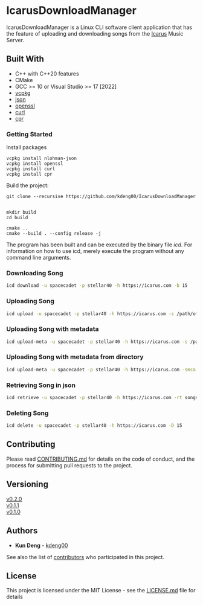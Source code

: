 # IcarusDownloadManager

IcarusDownloadManager is a Linux CLI software client application that has the feature of uploading and downloading songs from the [Icarus](https://github.com/kdeng00/Icarus) Music Server. 


## Built With

* C++ with C++20 features
* CMake
* GCC >= 10 or Visual Studio >= 17 [2022]
* [vcpkg](https://github.com/microsoft/vcpkg)
* [json](https://github.com/nlohmann/json)
* [openssl](https://github.com/openssl/openssl)
* [curl](https://github.com/curl/curl)
* [cpr](https://github.com/libcpr/cpr)


### Getting Started

Install packages

```
vcpkg install nlohman-json
vcpkg install openssl
vcpkg install curl
vcpkg install cpr
```

Build the project:

```
git clone --recursive https://github.com/kdeng00/IcarusDownloadManager


mkdir build
cd build

cmake ..
cmake --build . --config release -j
```

The program has been built and can be executed by the binary file *icd*. For information on how to use icd, merely execute the program without any command line arguments.

### Downloading Song

```BASH
icd download -u spacecadet -p stellar40 -h https://icarus.com -b 15
```

### Uploading Song

```BASH
icd upload -u spacecadet -p stellar40 -h https://icarus.com -s /path/of/song.mp3
```

### Uploading Song with metadata

```BASH
icd upload-meta -u spacecadet -p stellar40 -h https://icarus.com -s /path/of/song.mp3 -t 1 -m /path/to/metadata/config/collection.json -ca /path/to/cover/art/image.png
```

### Uploading Song with metadata from directory

```BASH
icd upload-meta -u spacecadet -p stellar40 -h https://icarus.com -smca /path/where/songs/and/metadata/exists/
```


### Retrieving Song in json

```Bash
icd retrieve -u spacecadet -p stellar40 -h https://icarus.com -rt songs
```

### Deleting Song

```BASH
icd delete -u spacecadet -p stellar40 -h https://icarus.com -D 15
```


## Contributing

Please read [CONTRIBUTING.md](CONTRIBUTING.md) for details on the code of conduct, and the process for submitting pull requests to the project.

## Versioning

[v0.2.0](https://github.com/kdeng00/IcarusDownloadManager/releases/tag/v0.2.0)  
[v0.1.1](https://github.com/kdeng00/IcarusDownloadManager/releases/tag/v0.1.1)  
[v0.1.0](https://github.com/kdeng00/IcarusDownloadManager/releases/tag/0.1.0)

## Authors

* **Kun Deng** - [kdeng00](https://github.com/kdeng00)

See also the list of [contributors](https://github.com/kdeng00/Icarus/graphs/contributors) who participated in this project.

## License

This project is licensed under the MIT License - see the [LICENSE.md](LICENSE.md) file for details
